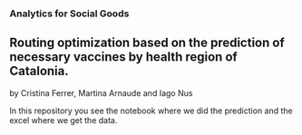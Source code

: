 ### Analytics for Social Goods 

## Routing optimization based on the prediction of necessary vaccines by health region of Catalonia.
by Cristina Ferrer, Martina Arnaude and Iago Nus

In this repository you see the notebook where we did the prediction and the excel where we get the data.
